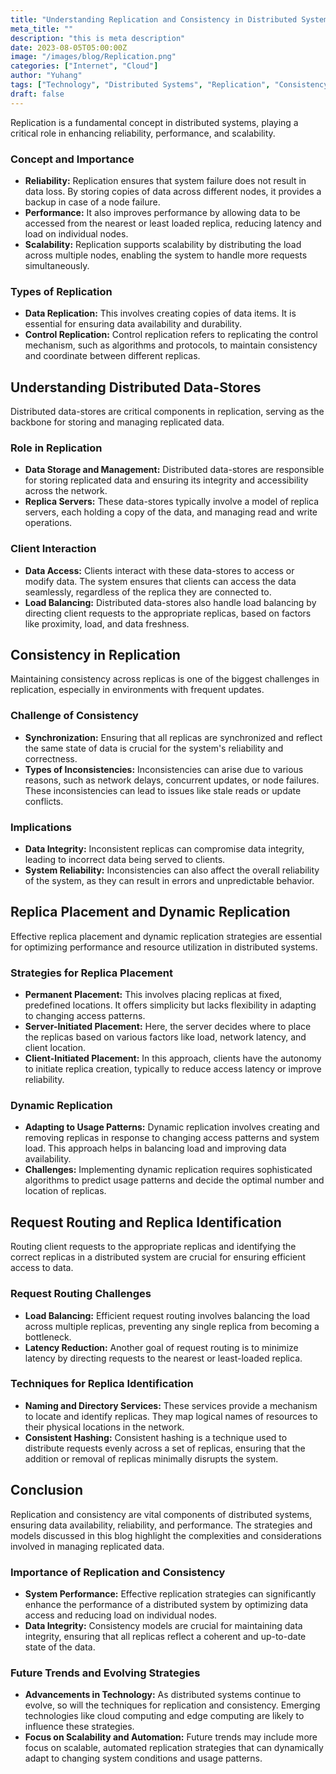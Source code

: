 ```yaml
---
title: "Understanding Replication and Consistency in Distributed Systems"
meta_title: ""
description: "this is meta description"
date: 2023-08-05T05:00:00Z
image: "/images/blog/Replication.png"
categories: ["Internet", "Cloud"]
author: "Yuhang"
tags: ["Technology", "Distributed Systems", "Replication", "Consistency"]
draft: false
---
```


Replication is a fundamental concept in distributed systems, playing a critical role in enhancing reliability, performance, and scalability.

### Concept and Importance

- **Reliability:** Replication ensures that system failure does not result in data loss. By storing copies of data across different nodes, it provides a backup in case of a node failure.
- **Performance:** It also improves performance by allowing data to be accessed from the nearest or least loaded replica, reducing latency and load on individual nodes.
- **Scalability:** Replication supports scalability by distributing the load across multiple nodes, enabling the system to handle more requests simultaneously.

### Types of Replication

- **Data Replication:** This involves creating copies of data items. It is essential for ensuring data availability and durability.
- **Control Replication:** Control replication refers to replicating the control mechanism, such as algorithms and protocols, to maintain consistency and coordinate between different replicas.

## Understanding Distributed Data-Stores

Distributed data-stores are critical components in replication, serving as the backbone for storing and managing replicated data.

### Role in Replication

- **Data Storage and Management:** Distributed data-stores are responsible for storing replicated data and ensuring its integrity and accessibility across the network.
- **Replica Servers:** These data-stores typically involve a model of replica servers, each holding a copy of the data, and managing read and write operations.

### Client Interaction

- **Data Access:** Clients interact with these data-stores to access or modify data. The system ensures that clients can access the data seamlessly, regardless of the replica they are connected to.
- **Load Balancing:** Distributed data-stores also handle load balancing by directing client requests to the appropriate replicas, based on factors like proximity, load, and data freshness.

## Consistency in Replication

Maintaining consistency across replicas is one of the biggest challenges in replication, especially in environments with frequent updates.

### Challenge of Consistency

- **Synchronization:** Ensuring that all replicas are synchronized and reflect the same state of data is crucial for the system's reliability and correctness.
- **Types of Inconsistencies:** Inconsistencies can arise due to various reasons, such as network delays, concurrent updates, or node failures. These inconsistencies can lead to issues like stale reads or update conflicts.

### Implications

- **Data Integrity:** Inconsistent replicas can compromise data integrity, leading to incorrect data being served to clients.
- **System Reliability:** Inconsistencies can also affect the overall reliability of the system, as they can result in errors and unpredictable behavior.

## Replica Placement and Dynamic Replication

Effective replica placement and dynamic replication strategies are essential for optimizing performance and resource utilization in distributed systems.

### Strategies for Replica Placement

- **Permanent Placement:** This involves placing replicas at fixed, predefined locations. It offers simplicity but lacks flexibility in adapting to changing access patterns.
- **Server-Initiated Placement:** Here, the server decides where to place the replicas based on various factors like load, network latency, and client location.
- **Client-Initiated Placement:** In this approach, clients have the autonomy to initiate replica creation, typically to reduce access latency or improve reliability.

### Dynamic Replication

- **Adapting to Usage Patterns:** Dynamic replication involves creating and removing replicas in response to changing access patterns and system load. This approach helps in balancing load and improving data availability.
- **Challenges:** Implementing dynamic replication requires sophisticated algorithms to predict usage patterns and decide the optimal number and location of replicas.

## Request Routing and Replica Identification

Routing client requests to the appropriate replicas and identifying the correct replicas in a distributed system are crucial for ensuring efficient access to data.

### Request Routing Challenges

- **Load Balancing:** Efficient request routing involves balancing the load across multiple replicas, preventing any single replica from becoming a bottleneck.
- **Latency Reduction:** Another goal of request routing is to minimize latency by directing requests to the nearest or least-loaded replica.

### Techniques for Replica Identification

- **Naming and Directory Services:** These services provide a mechanism to locate and identify replicas. They map logical names of resources to their physical locations in the network.
- **Consistent Hashing:** Consistent hashing is a technique used to distribute requests evenly across a set of replicas, ensuring that the addition or removal of replicas minimally disrupts the system.

## Conclusion

Replication and consistency are vital components of distributed systems, ensuring data availability, reliability, and performance. The strategies and models discussed in this blog highlight the complexities and considerations involved in managing replicated data.

### Importance of Replication and Consistency

- **System Performance:** Effective replication strategies can significantly enhance the performance of a distributed system by optimizing data access and reducing load on individual nodes.
- **Data Integrity:** Consistency models are crucial for maintaining data integrity, ensuring that all replicas reflect a coherent and up-to-date state of the data.

### Future Trends and Evolving Strategies

- **Advancements in Technology:** As distributed systems continue to evolve, so will the techniques for replication and consistency. Emerging technologies like cloud computing and edge computing are likely to influence these strategies.
- **Focus on Scalability and Automation:** Future trends may include more focus on scalable, automated replication strategies that can dynamically adapt to changing system conditions and usage patterns.

